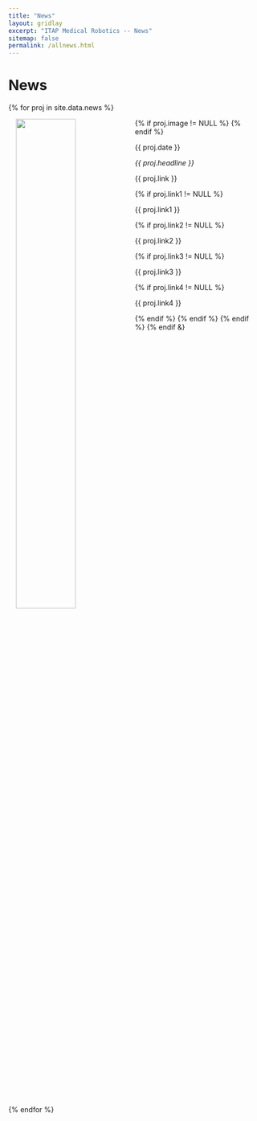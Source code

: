 ```yaml
---
title: "News"
layout: gridlay
excerpt: "ITAP Medical Robotics -- News"
sitemap: false
permalink: /allnews.html
---
```


# News
<!--
{% for article in site.data.news %}
<p>{{ article.date }}
<br>
<em>{{ article.headline }}</em>
<br>
{{ article.link }} </p>
{% endfor %}

# Projects

{% assign number_printed = 0 %} -->

{% for proj in site.data.news %}

  <div style="padding-left:15px;padding-right:15px;">
  <div class="well" style="overflow: hidden;">
  {% if proj.image != NULL %}
    <img src="{{ site.url }}{{ site.baseurl }}/images/newspic/{{ proj.image }}" class="img-responsive" width="50%" style="float: left" />
  {% endif %}
  <p>{{ proj.date }}</p> 
  <p><em>{{ proj.headline }}</em></p>
  <p>{{ proj.link }}</p>
  {% if proj.link1 != NULL %}
    <p>{{ proj.link1 }}</p>
    {% if proj.link2 != NULL %}
      <p>{{ proj.link2 }}</p>
      {% if proj.link3 != NULL %}
        <p>{{ proj.link3 }}</p>
        {% if proj.link4 != NULL %}
          <p>{{ proj.link4 }}</p>
        {% endif %}
      {% endif %}
    {% endif %}
  {% endif &}
  </div>
  </div>

{% endfor %}

<p> &nbsp; </p>
